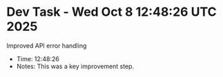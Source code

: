 # Dev Task - Wed Oct  8 12:48:26 UTC 2025
Improved API error handling
- Time: 12:48:26
- Notes: This was a key improvement step.
